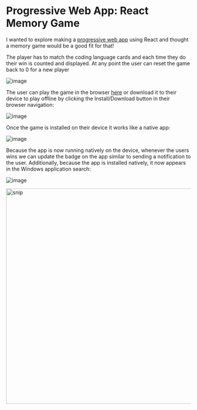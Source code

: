 # Progressive Web App: React Memory Game

I wanted to explore making a [progressive web app](https://developer.mozilla.org/en-US/docs/Web/Progressive_web_apps/Guides/What_is_a_progressive_web_app) using React and thought a memory game would be a good fit for that! 

The player has to match the coding language cards and each time they do their win is counted and displayed. At any point the user can reset the game back to 0 for a new player

![image](https://github.com/ASproson/pwa-react-memory-game/assets/77736272/50079a97-6c38-4ce6-90ac-0a061aad42d6)

The user can play the game in the browser [here](https://pwa-react-memory-game.web.app/) or download it to their device to play offline by clicking the Install/Download button in their browser navigation:

![image](https://github.com/ASproson/pwa-react-memory-game/assets/77736272/0d854fc3-deef-4a71-8435-4c3401872788)

Once the game is installed on their device it works like a native app:

![image](https://github.com/ASproson/pwa-react-memory-game/assets/77736272/15149f36-e4d7-4e5d-bfdb-59cb37df3c9c)

Because the app is now running natively on the device, whenever the users wins we can update the badge on the app similar to sending a notification to the user. Additionally, because the app is  installed natively, it now appears in the Windows application search:

![image](https://github.com/ASproson/pwa-react-memory-game/assets/77736272/2edf8639-7c2b-4f93-8602-b77f85ab61b9)

<img width="587" alt="snip" src="https://github.com/ASproson/pwa-react-memory-game/assets/77736272/e76ccc39-6aee-4ebf-b85d-ba3c9fb97f7c">

